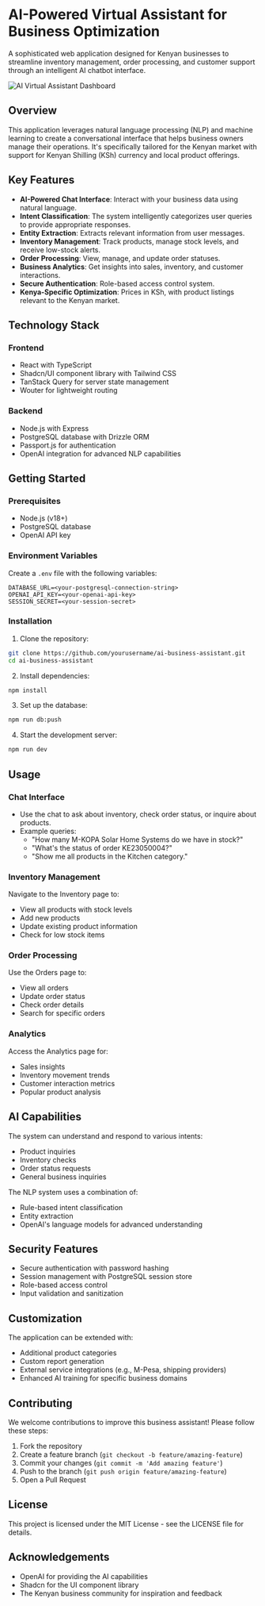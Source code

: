 # AI-Powered Virtual Assistant for Business Optimization

A sophisticated web application designed for Kenyan businesses to streamline inventory management, order processing, and customer support through an intelligent AI chatbot interface.

![AI Virtual Assistant Dashboard](/images/dashboard.png)

## Overview

This application leverages natural language processing (NLP) and machine learning to create a conversational interface that helps business owners manage their operations. It's specifically tailored for the Kenyan market with support for Kenyan Shilling (KSh) currency and local product offerings.

## Key Features

- **AI-Powered Chat Interface**: Interact with your business data using natural language.
- **Intent Classification**: The system intelligently categorizes user queries to provide appropriate responses.
- **Entity Extraction**: Extracts relevant information from user messages.
- **Inventory Management**: Track products, manage stock levels, and receive low-stock alerts.
- **Order Processing**: View, manage, and update order statuses.
- **Business Analytics**: Get insights into sales, inventory, and customer interactions.
- **Secure Authentication**: Role-based access control system.
- **Kenya-Specific Optimization**: Prices in KSh, with product listings relevant to the Kenyan market.

## Technology Stack

### Frontend
- React with TypeScript
- Shadcn/UI component library with Tailwind CSS
- TanStack Query for server state management
- Wouter for lightweight routing

### Backend
- Node.js with Express
- PostgreSQL database with Drizzle ORM
- Passport.js for authentication
- OpenAI integration for advanced NLP capabilities

## Getting Started

### Prerequisites
- Node.js (v18+)
- PostgreSQL database
- OpenAI API key

### Environment Variables
Create a `.env` file with the following variables:
```
DATABASE_URL=<your-postgresql-connection-string>
OPENAI_API_KEY=<your-openai-api-key>
SESSION_SECRET=<your-session-secret>
```

### Installation

1. Clone the repository:
```bash
git clone https://github.com/yourusername/ai-business-assistant.git
cd ai-business-assistant
```

2. Install dependencies:
```bash
npm install
```

3. Set up the database:
```bash
npm run db:push
```

4. Start the development server:
```bash
npm run dev
```

## Usage

### Chat Interface
- Use the chat to ask about inventory, check order status, or inquire about products.
- Example queries:
  - "How many M-KOPA Solar Home Systems do we have in stock?"
  - "What's the status of order KE23050004?"
  - "Show me all products in the Kitchen category."

### Inventory Management
Navigate to the Inventory page to:
- View all products with stock levels
- Add new products
- Update existing product information
- Check for low stock items

### Order Processing
Use the Orders page to:
- View all orders
- Update order status
- Check order details
- Search for specific orders

### Analytics
Access the Analytics page for:
- Sales insights
- Inventory movement trends
- Customer interaction metrics
- Popular product analysis

## AI Capabilities

The system can understand and respond to various intents:
- Product inquiries
- Inventory checks
- Order status requests
- General business inquiries

The NLP system uses a combination of:
- Rule-based intent classification
- Entity extraction
- OpenAI's language models for advanced understanding

## Security Features

- Secure authentication with password hashing
- Session management with PostgreSQL session store
- Role-based access control
- Input validation and sanitization

## Customization

The application can be extended with:
- Additional product categories
- Custom report generation
- External service integrations (e.g., M-Pesa, shipping providers)
- Enhanced AI training for specific business domains

## Contributing

We welcome contributions to improve this business assistant! Please follow these steps:

1. Fork the repository
2. Create a feature branch (`git checkout -b feature/amazing-feature`)
3. Commit your changes (`git commit -m 'Add amazing feature'`)
4. Push to the branch (`git push origin feature/amazing-feature`)
5. Open a Pull Request

## License

This project is licensed under the MIT License - see the LICENSE file for details.

## Acknowledgements

- OpenAI for providing the AI capabilities
- Shadcn for the UI component library
- The Kenyan business community for inspiration and feedback